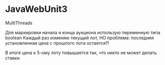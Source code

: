 # JavaWebUnit3
MultiThreads

Для маркировки начала и конца аукциона использую переменную типа boolean
Каждый раз изменяю текущий лот, НО проблема: последняя установленная цена с прошлого лота остается?!

В итоге цена к 5-ому лоту повышается так, что никто не может делать ставки
